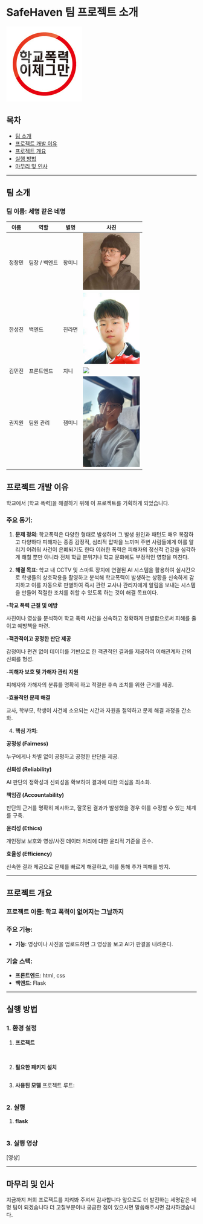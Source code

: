 # SafeHaven 팀 프로젝트 소개
 
![프로젝트 로고](184EC93A4F3E0D5326.jpeg)

## 목차
- [팀 소개](#팀-소개)
- [프로젝트 개발 이유](#프로젝트-개발-이유)
- [프로젝트 개요](#프로젝트-개요)
- [실행 방법](#실행-방법)
- [마무리 및 인사](#마무리-및-인사)

---
## 팀 소개

### 팀 이름: **세명 같은 네명**

| 이름   | 역할        | 별명    | 사진                                                                 |
|--------|-------------|---------|----------------------------------------------------------------------|
| 정창민 | 팀장 / 백엔드 | 창미니 | <img src="m6hfgq.jpg" width="150" height="auto" />                   |
| 한성진 | 백엔드      | 진라면  | <img src="crop_Screenshot_20200324-203647_KakaoTalk.jpg" width="150" height="auto" /> |
| 김민진 | 프론트엔드  | 지니    | <img src="https://github.com/user-attachments/assets/654737eb-956b-42ac-b2a4-9f4d390cf545" width="150" height="auto" /> |
| 권지원 | 팀원 관리   | 잼미니  | <img src="Screenshot_20241221_145741_Gallery.jpg" width="150" height="auto" />  |

## 프로젝트 개발 이유

학교에서 [학교 폭력]을 해결하기 위해 이 프로젝트를 기획하게 되었습니다. 

### 주요 동기:
1. **문제 정의**: 학교폭력은 다양한 형태로 발생하며 그 발생 원인과 패턴도 매우 복잡하고 다양하다 피해자는 종종 감정적, 심리적 압박을 느끼며 주변 사람들에게 이를 알리기 어려워 사건이 은폐되기도 한다 이러한 폭력은 피해자의 정신적 건강을 심각하게 해칠 뿐만 아니라 전체 학급 분위기나 학교 문화에도 부정적인 영향을 미친다.

2. **해결 목표**: 학교 내 CCTV 및 스마트 장치에 연결된 AI 시스템을 활용하여 실시간으로 학생들의 상호작용을 촬영하고 분석해
학교폭력이 발생하는 상황을 신속하게 감지하고 이를 자동으로 판별하여 즉시 관련 교사나 관리자에게 알림을 보내는 시스템을 만들어 적절한
조치를 취할 수 있도록 하는 것이 해결 목표이다.
   
**-학교 폭력 근절 및 예방**

  사진이나 영상을 분석하여 학교 폭력 사건을 신속하고 정확하게 판별함으로써 피해를 줄이고 예방책을 마련.

**-객관적이고 공정한 판단 제공**

  감정이나 편견 없이 데이터를 기반으로 한 객관적인 결과를 제공하여 이해관계자 간의 신뢰를 형성.
  
**-피해자 보호 및 가해자 관리 지원**

  피해자와 가해자의 분류를 명확히 하고 적절한 후속 조치를 위한 근거를 제공.
  
**-효율적인 문제 해결**

  교사, 학부모, 학생이 사건에 소요되는 시간과 자원을 절약하고 문제 해결 과정을 간소화.
  
4. **핵심 가치**:
   
**공정성 (Fairness)**

  누구에게나 차별 없이 공평하고 공정한 판단을 제공.

**신뢰성 (Reliability)**

  AI 판단의 정확성과 신뢰성을 확보하여 결과에 대한 의심을 최소화.
  
**책임감 (Accountability)**

  판단의 근거를 명확히 제시하고, 잘못된 결과가 발생했을 경우 이를 수정할 수 있는 체계를 구축.
  
**윤리성 (Ethics)**

  개인정보 보호와 영상/사진 데이터 처리에 대한 윤리적 기준을 준수.
  
**효율성 (Efficiency)**

  신속한 결과 제공으로 문제를 빠르게 해결하고, 이를 통해 추가 피해를 방지.
  
---

## 프로젝트 개요

### 프로젝트 이름: **학교 폭력이 없어지는 그날까지**

### 주요 기능:
- **기능**: 영상이나 사진을 업로드하면 그 영상을 보고 AI가 판결을 내려준다.

### 기술 스택:
- **프론트엔드**: html, css
- **백엔드**: Flask
---

## 실행 방법

### 1. 환경 설정
1. **프로젝트**
   ```bash
 
   ```

2. **필요한 패키지 설치**
   ```bash
   
   ```

3. **사용된 모델**
   프로젝트 루트:
   ```env
   
   ```

### 2. 실행
1. **flask**
   ```bash

   ```

### 3. 실행 영상
[영상]

---

## 마무리 및 인사
지금까지 저희 프로젝트를 지켜봐 주셔서 감사합니다 앞으로도 더 발전하는 세명같은 네명 팀이 되겠습니다 더 고칠부분이나 궁금한 점이 있으시면 말씀해주시면 감사하겠습니다.



